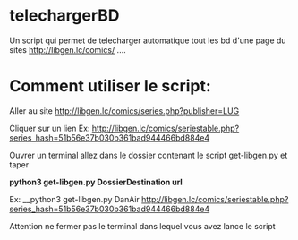 # telechargerBD
Un script  qui permet de telecharger automatique tout  les bd d'une page du sites http://libgen.lc/comics/   ....


# Comment utiliser le script:

Aller au site http://libgen.lc/comics/series.php?publisher=LUG

Cliquer sur un lien Ex: http://libgen.lc/comics/seriestable.php?series_hash=51b56e37b030b361bad944466bd884e4


Ouvrer un terminal allez dans le dossier contenant le script get-libgen.py et taper


__python3 get-libgen.py DossierDestination  url__

Ex: 
__python3 get-libgen.py DanAir http://libgen.lc/comics/seriestable.php?series_hash=51b56e37b030b361bad944466bd884e4 

Attention ne fermer pas le terminal dans lequel vous avez lance le script
